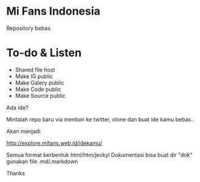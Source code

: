 # Mi Fans Indonesia

Repository bebas


# To-do & Listen
- Shared file host
- Make IG public
- Make Galery public
- Make Code public
- Make Source public

Ada ide?

Mintalah repo baru via mention ke twitter, clone dan buat ide kamu bebas..

Akan menjadi

http://explore.mifans.web.id/idekamu/

Semua format berbentuk html/htm/jeckyl
Dokumentasi bisa buat dir "dok" gunakan file .md/.markdown

Thanks

